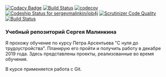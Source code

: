 [![Codacy Badge](https://api.codacy.com/project/badge/Grade/dd2c361f44b14f8088c78e2c682bc2b0)](https://app.codacy.com/app/sergeymalinkin/job4j?utm_source=github.com&utm_medium=referral&utm_content=sergeymalinkin/job4j&utm_campaign=Badge_Grade_Settings)
[![Build Status](https://travis-ci.org/sergeymalinkin/job4j.svg?branch=master)](https://travis-ci.org/sergeymalinkin/job4j)
[![codecov](https://codecov.io/gh/sergeymalinkin/job4j/branch/master/graph/badge.svg)](https://codecov.io/gh/sergeymalinkin/job4j)
[![Codeship Status for sergeymalinkin/job4j](https://app.codeship.com/projects/441bc540-aa40-0137-2fe9-7e6cf44ab6f3/status?branch=master)](https://app.codeship.com/projects/361638)
[![Scrutinizer Code Quality](https://scrutinizer-ci.com/g/sergeymalinkin/job4j/badges/quality-score.png?b=master)](https://scrutinizer-ci.com/g/sergeymalinkin/job4j/?branch=master)
[![Build Status](https://scrutinizer-ci.com/g/sergeymalinkin/job4j/badges/build.png?b=master)](https://scrutinizer-ci.com/g/sergeymalinkin/job4j/build-status/master)

### **Учебный репозиторий Сергея Малинкина**

Я прохожу обучение по курсу Петра Арсентьева "С нуля до трудоустройства".
Планирую его пройти и получить работу в декабре 2019 года.
Здесь представлены проекты, реализованные во время обучения.
 

В курсе применяется работа с Git.